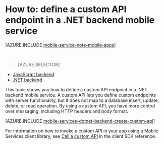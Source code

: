 <properties
	pageTitle="How to define a custom API in a .NET backend mobile service | Azure Mobile Services"
	description="Learn how to define a custom API endpoint in a .NET backend mobile service."
	services="mobile-services"
	documentationCenter=""
	authors="ggailey777"
	manager="dwrede"
	editor=""/>

<tags
	ms.service="mobile-services"
	ms.date="12/07/2015"
	wacn.date=""/>


# How to: define a custom API endpoint in a .NET backend mobile service

[AZURE.INCLUDE [mobile-service-note-mobile-apps](../includes/mobile-services-note-mobile-apps.md)]

&nbsp;


> [AZURE.SELECTOR]
- [JavaScript backend](/documentation/articles/mobile-services-javascript-backend-define-custom-api)
- [.NET backend](/documentation/articles/mobile-services-dotnet-backend-define-custom-api)

This topic shows you how to define a custom API endpoint in a .NET backend mobile service. A custom API lets you define custom endpoints with server functionality, but it does not map to a database insert, update, delete, or read operation. By using a custom API, you have more control over messaging, including HTTP headers and body format.

[AZURE.INCLUDE [mobile-services-dotnet-backend-create-custom-api](../includes/mobile-services-dotnet-backend-create-custom-api.md)]

For information on how to invoke a custom API in your app using a Mobile Services client library, see [Call a custom API](/documentation/articles/mobile-services-windows-dotnet-how-to-use-client-library/#custom-api) in the client SDK reference.


<!-- Anchors. -->

<!-- Images. -->

<!-- URLs. -->

